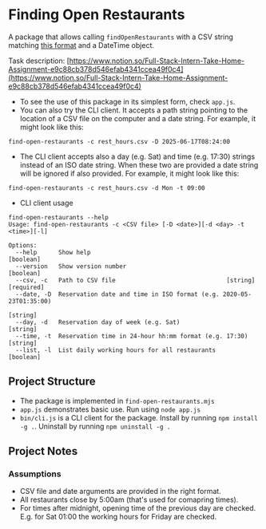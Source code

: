 # Finding Open Restaurants

A package that allows calling `findOpenRestaurants` with a CSV string matching [this format](./rest_hours.csv) and a DateTime object.

Task description: [https://www.notion.so/Full-Stack-Intern-Take-Home-Assignment-e9c88cb378d546efab4341ccea49f0c4](https://www.notion.so/Full-Stack-Intern-Take-Home-Assignment-e9c88cb378d546efab4341ccea49f0c4)

- To see the use of this package in its simplest form, check `app.js`.
- You can also try the CLI client. It accepts a path string pointing to the location of a CSV file on the computer and a date string. For example, it might look like this:

```shell
find-open-restaurants -c rest_hours.csv -D 2025-06-17T08:24:00
```

- The CLI client accepts also a day (e.g. Sat) and time (e.g. 17:30) strings instead of an ISO date string. When these two are provided a date string will be ignored if also provided. For example, it might look like this:

```shell
find-open-restaurants -c rest_hours.csv -d Mon -t 09:00
```

- CLI client usage

```shell
find-open-restaurants --help
Usage: find-open-restaurants -c <CSV file> [-D <date>][-d <day> -t <time>][-l]

Options:
  --help      Show help                                                [boolean]
  --version   Show version number                                      [boolean]
  --csv, -c   Path to CSV file                               [string] [required]
  --date, -D  Reservation date and time in ISO format (e.g. 2020-05-23T01:35:00)
                                                                        [string]
  --day, -d   Reservation day of week (e.g. Sat)                        [string]
  --time, -t  Reservation time in 24-hour hh:mm format (e.g. 17:30)     [string]
  --list, -l  List daily working hours for all restaurants             [boolean]
```

## Project Structure

- The package is implemented in `find-open-restaurants.mjs`
- `app.js` demonstrates basic use. Run using `node app.js`
- `bin/cli.js` is a CLI client for the package. Install by running `npm install -g .`. Uninstall by running `npm uninstall -g .`

## Project Notes

### Assumptions

- CSV file and date arguments are provided in the right format.
- All restaurants close by 5:00am (that's used for comapring times).
- For times after midnight, opening time of the previous day are checked. E.g. for Sat 01:00 the working hours for Friday are checked.
